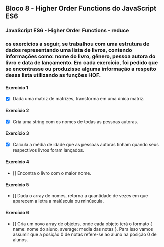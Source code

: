 ## Bloco 8 - Higher Order Functions do JavaScript ES6
### JavaScript ES6 - Higher Order Functions - reduce

### os exercícios a seguir, se trabalhou com uma estrutura de dados representando uma lista de livros, contendo informações como: nome do livro, gênero, pessoa autora do livro e data de lançamento. Em cada exercício, foi pedido que se encontrasse ou produzisse alguma informação a respeito dessa lista utilizando as funções HOF.

#### Exercício 1
- [x] Dada uma matriz de matrizes, transforma em uma única matriz.

#### Exercício 2
- [x] Cria uma string com os nomes de todas as pessoas autoras.

#### Exercício 3
- [x] Calcula a média de idade que as pessoas autoras tinham quando seus respectivos livros foram lançados.

#### Exercício 4
- [] Encontra o livro com o maior nome.

#### Exercício 5
- [] Dada o array de nomes, retorna a quantidade de vezes em que aparecem a letra a maiúscula ou minúscula.

#### Exercício 6
- [] Cria um novo array de objetos, onde cada objeto terá o formato { name: nome do aluno, average: media das notas }. Para isso vamos assumir que a posição 0 de notas refere-se ao aluno na posição 0 de alunos.
